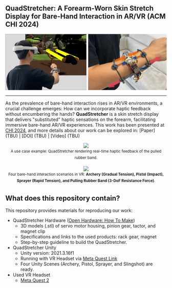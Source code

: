 ## QuadStretcher: A Forearm-Worn Skin Stretch Display for Bare-Hand Interaction in AR/VR (ACM CHI 2024)
<p align="center">
    <img src="img/QuadStretcher_teaser.PNG", width="600">
</p>

-----------------

As the prevalence of bare-hand interaction rises in AR/VR environments, a crucial challenge emerges: How can we incorporate haptic feedback without encumbering the hands? **QuadStretcher** is a skin stretch display that delivers "substituted" haptic sensations on the forearm, facilitating immersive bare-hand AR/VR experiences. This work has been presented at [CHI 2024](https://chi2024.acm.org/), and more details about our work can be explored in: [Paper] (TBU) | [DOI] (TBU) | [Video] (TBU)

<p align="center">
    <img src="img/QuadStretcher_teaser.gif", width="480">
    <br>
    <sup> A use case example: QuadStretcher rendering real-time haptic feedback of the pulled rubber band.</sup>
</p>
<p align="center">
    <img src="img/VRInteractions.gif", width="800">
    <br>
    <sup> Four bare-hand interaction scenarios in VR: <b>Archery (Gradual Tension), Pistol (Impact), Sprayer (Rapid Tension), and Pulling Rubber Band (3-DoF Resistance Force)</b>.</sup>
</p>

## What does this repository contain?

This repository provides materials for reproducing our work:
* QuadStretcher Hardware ([Open Hardware: How To Make](openHardware/README.md))
  * 3D models (.stl) of servo motor housing, pinion gear, tactor, and magnet clip
  * Specifications and links to the used products: rack gear, magnet
  * Step-by-step guideline to build the QuadStretcher.  
* QuadStretcher Unity
  * Unity version: 2021.3.16f1
  * Running with VR Headset via [Meta Quest Link](https://www.meta.com/help/quest/articles/headsets-and-accessories/oculus-link/set-up-link/)
  * Four Unity Scenes (Archery, Pistol, Sprayer, and Slingshot) are ready.
* Used VR Headset
  * [Meta Quest 2](https://www.meta.com/kr/quest/products/quest-2/)
  
